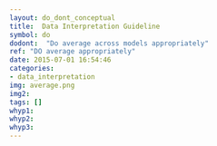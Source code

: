 ```yaml
---
layout: do_dont_conceptual
title:  Data Interpretation Guideline
symbol: do
dodont:  "Do average across models appropriately"
ref: "DO average appropriately" 
date: 2015-07-01 16:54:46
categories:
- data_interpretation
img: average.png
img2: 
tags: []
whyp1:
whyp2:
whyp3:
---
```

